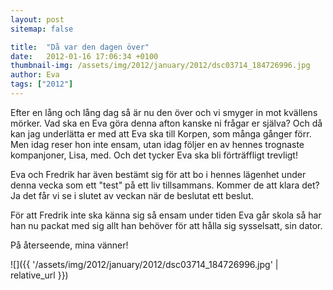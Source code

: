 ```yaml
---
layout: post
sitemap: false

title:  "Då var den dagen över"
date:   2012-01-16 17:06:34 +0100
thumbnail-img: /assets/img/2012/january/2012/dsc03714_184726996.jpg
author: Eva
tags: ["2012"]
---
```


Efter en lång och lång dag så är nu den över och vi smyger in mot kvällens mörker. Vad ska en Eva göra denna afton kanske ni frågar er själva? Och då kan jag underlätta er med att Eva ska till Korpen, som många gånger förr. Men idag reser hon inte ensam, utan idag följer en av hennes trognaste kompanjoner, Lisa, med. Och det tycker Eva ska bli förträffligt trevligt! 

Eva och Fredrik har även bestämt sig för att bo i hennes lägenhet under denna vecka som ett "test" på ett liv tillsammans. Kommer de att klara det? Ja det får vi se i slutet av veckan när de beslutat ett beslut.



För att Fredrik inte ska känna sig så ensam under tiden Eva går skola så har han nu packat med sig allt han behöver för att hålla sig sysselsatt, sin dator.

På återseende, mina vänner!

![]({{ '/assets/img/2012/january/2012/dsc03714_184726996.jpg'  | relative_url }})

